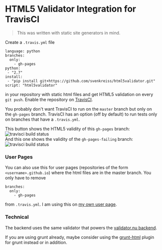 # HTML5 Validator Integration for TravisCI

> This was written with static site generators in mind.

Create a `.travis.yml` file

    language: python
    branches:
      only:
        - gh-pages
    python:
     - "2.7"
    install:
     - "pip install git+https://github.com/svenkreiss/html5validator.git"
    script: "html5validator"

in your repository with static html files and get HTML5 validation on every `git push`. Enable the repository on [TravisCI](https://travis-ci.org).

You probably don't want TravisCI to run on the `master` branch but only on the `gh-pages` branch. TravisCI has an option (off by default) to run tests only on branches that have a `.travis.yml`.

This button shows the HTML5 validity of this `gh-pages` branch:
![travisci build status](https://travis-ci.org/svenkreiss/html5validator.svg?branch=gh-pages)<br />
And this one shows the validity of the `gh-pages-failing` branch:
![travisci build status](https://travis-ci.org/svenkreiss/html5validator.svg?branch=gh-pages-failing)


### User Pages

You can also use this for user pages (repositories of the form `<username>.github.io`) where the html files are in the master branch. You only have to remove

    branches:
      only:
        - gh-pages

from `.travis.yml`. I am using this on [my own user page](https://github.com/svenkreiss/svenkreiss.github.io/blob/master/.travis.yml).


### Technical

The backend uses the same validator that powers the [validator.nu backend](https://github.com/validator/validator.github.io).

If you are using grunt already, maybe consider using the [grunt-html](https://github.com/jzaefferer/grunt-html) plugin for grunt instead or in addition.
